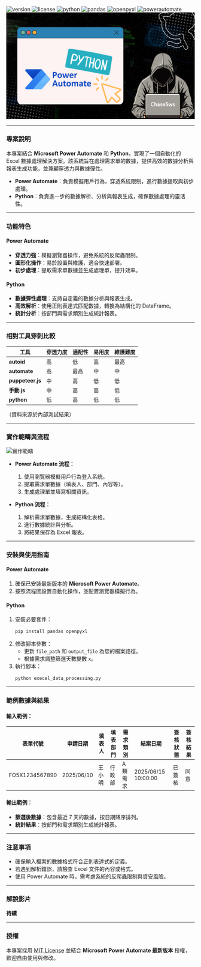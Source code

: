 ![version](https://img.shields.io/badge/version-1.0-green)
![license](https://img.shields.io/badge/license-MIT%20%2B%20-blue)
![python](https://img.shields.io/badge/Python-3.8+-orange)
![pandas](https://img.shields.io/badge/Pandas-1.5.0-lightgrey)
![openpyxl](https://img.shields.io/badge/openpyxl-3.0.10-yellow)
![powerautomate](https://img.shields.io/badge/Power%20Automate-2506-blue)
![icon](asset/icon.png)

---

### 專案說明

本專案結合 **Microsoft Power Automate** 和 **Python**，實現了一個自動化的 Excel 數據處理解決方案。該系統旨在處理需求單的數據，提供高效的數據分析與報表生成功能，並兼顧穿透力與數據彈性。

- **Power Automate**：負責模擬用戶行為，穿透系統限制，進行數據提取與初步處理。
- **Python**：負責進一步的數據解析、分析與報表生成，確保數據處理的靈活性。

---

### 功能特色

#### **Power Automate**
- **穿透力強**：模擬瀏覽器操作，避免系統的反爬蟲限制。
- **圖形化操作**：易於設置與維護，適合快速部署。
- **初步處理**：提取需求單數據並生成處理單，提升效率。

#### **Python**
- **數據彈性處理**：支持自定義的數據分析與報表生成。
- **高效解析**：使用正則表達式匹配數據，轉換為結構化的 DataFrame。
- **統計分析**：按部門與需求類別生成統計報表。

---

### 相對工具穿刺比較

| 工具          | 穿透力度 | 適配性  | 易用度 | 維護難度 |
|---------------|----------|---------|--------|----------|
| **autoid**    | 高       | 低      | 高     | 最高     |
| **automate**  | 高       | 最高    | 中     | 中       |
| **puppeteer.js** | 中       | 高      | 低     | 低       |
| **手動.js**   | 中       | 高      | 高     | 低       |
| **python**    | 低       | 高      | 低     | 低       |

（資料來源於內部測試結果）

---

### 實作範疇與流程

![實作範疇](https://d41chssnpqdne.cloudfront.net/user_upload_by_module/chat_bot/files/7320191/txVCiVDJe9p3KfOa.png)

- **Power Automate 流程：**
  1. 使用瀏覽器模擬用戶行為登入系統。
  2. 提取需求單數據（填表人、部門、內容等）。
  3. 生成處理單並填寫相關資訊。

- **Python 流程：**
  1. 解析需求單數據，生成結構化表格。
  2. 進行數據統計與分析。
  3. 將結果保存為 Excel 報表。

---

### 安裝與使用指南

#### **Power Automate**
1. 確保已安裝最新版本的 **Microsoft Power Automate**。
2. 按照流程圖設置自動化操作，並配置瀏覽器模擬行為。

#### **Python**
1. 安裝必要套件：
   ```bash
   pip install pandas openpyxl
   ```
2. 修改腳本參數：
   - 更新 `file_path` 和 `output_file` 為您的檔案路徑。
   - 根據需求調整篩選天數變數 `x`。
3. 執行腳本：
   ```bash
   python execel_data_processing.py
   ```

---

### 範例數據與結果

#### **輸入範例：**
| 表單代號       | 申請日期   | 填表人 | 填表部門 | 需求類別 | 結案日期             | 簽核狀態 | 簽核結果 |
|----------------|------------|--------|----------|----------|----------------------|----------|----------|
| FO5X1234567890 | 2025/06/10 | 王小明 | 行政部   | A類需求 | 2025/06/15 10:00:00 | 已簽核   | 同意     |

#### **輸出範例：**
- **篩選後數據**：包含最近 7 天的數據，按日期降序排列。
- **統計結果**：按部門和需求類別生成統計報表。

---

### 注意事項

- 確保輸入檔案的數據格式符合正則表達式的定義。
- 若遇到解析錯誤，請檢查 Excel 文件的內容或格式。
- 使用 Power Automate 時，需考慮系統的反爬蟲限制與資安風險。

---

### 解說影片

**待續**

---

### 授權

本專案採用 [MIT License](https://opensource.org/licenses/MIT) 並結合 **Microsoft Power Automate 最新版本** 授權，歡迎自由使用與修改。